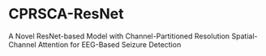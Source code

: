 # CPRSCA-ResNet
A Novel ResNet-based Model with Channel-Partitioned Resolution Spatial-Channel Attention for EEG-Based Seizure Detection
